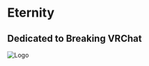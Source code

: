 # Eternity

## Dedicated to Breaking VRChat


![Logo](https://avatars.githubusercontent.com/u/98159894?s=200&v=4)

